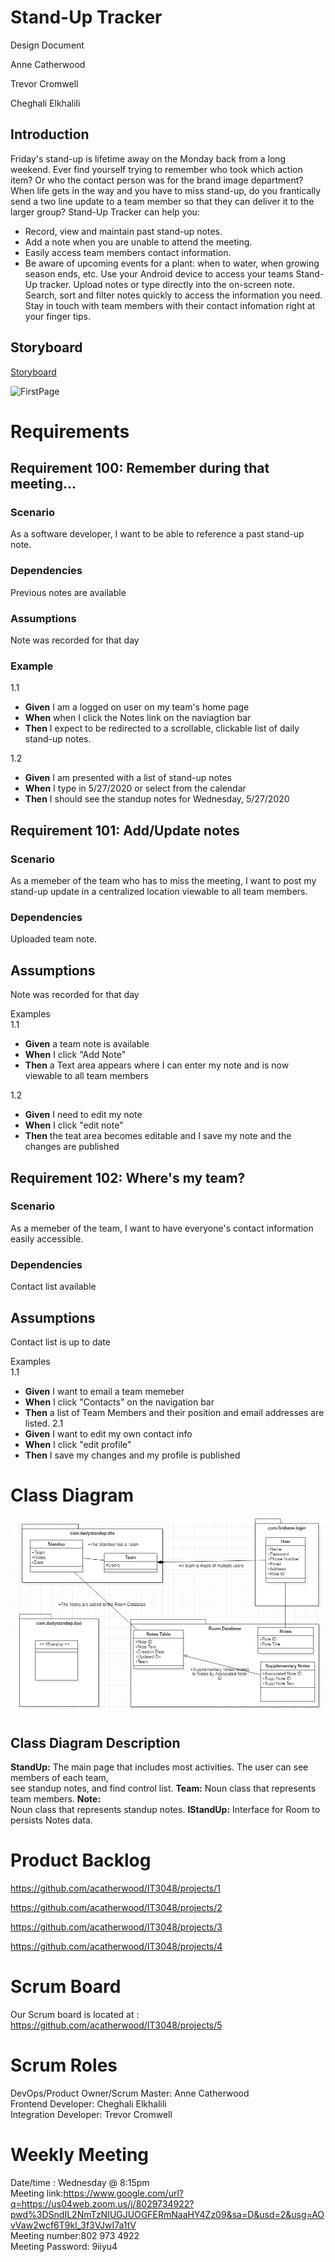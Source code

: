 # Stand-Up Tracker

Design Document

Anne Catherwood

Trevor Cromwell

Cheghali Elkhalili

## Introduction  

Friday's stand-up is lifetime away on the Monday back from a long weekend. Ever find yourself trying to remember who took which action item? Or who the contact person was for the brand image department? 
When life gets in the way and you have to miss stand-up, do you frantically send a two line update to a team member so that they can deliver it to the larger group? Stand-Up Tracker can help you:
-	Record, view and maintain past stand-up notes.
-	Add a note when you are unable to attend the meeting.
-	Easily access team members contact information.
-	Be aware of upcoming events for a plant: when to water, when growing season ends, etc.
Use your Android device to access your teams Stand-Up tracker. Upload notes or type directly into the on-screen note. Search, sort and filter notes quickly to access the information you need. Stay in touch with team members with their contact infomation right at your finger tips. 


## Storyboard

[Storyboard](https://github.com/acatherwood/IT3048/blob/master/Group_Project_Storyboard.pptx)

![FirstPage](https://user-images.githubusercontent.com/65705891/83110000-6052df00-a090-11ea-9525-fdad4cce17c6.JPG)



# Requirements

## Requirement 100: Remember during that meeting...

### Scenario  

As a software developer, I want to be able to reference a past stand-up note.

### Dependencies  

Previous notes are available

### Assumptions

Note was recorded for that day


### Example  

1.1
-  **Given** I am a logged on user on my team's home page
-  **When** when I click the Notes link on the naviagtion bar  
-  **Then** I expect to be redirected to a scrollable, clickable list of daily stand-up notes.   

1.2
- **Given** I am presented with a list of stand-up notes  
- **When** I type in 5/27/2020 or select from the calendar  
- **Then** I should see the standup notes for Wednesday, 5/27/2020 


## Requirement 101: Add/Update notes

### Scenario

As a memeber of the team who has to miss the meeting, I want to post my stand-up update in a centralized location viewable to all team members. 

### Dependencies
Uploaded team note.

## Assumptions  

Note was recorded for that day 

Examples  
1.1 
- **Given** a team note is available 
- **When** I click "Add Note" 
- **Then**  a Text area appears where I can enter my note and is now viewable to all team members

1.2
- **Given** I need to edit my note
- **When**  I click "edit note" 
- **Then**  the teat area becomes editable and I save my note and the changes are published

## Requirement 102: Where's my team?

### Scenario

As a memeber of the team, I want to have everyone's contact information easily accessible.

### Dependencies
Contact list available

## Assumptions  

Contact list is up to date

Examples  
1.1  
- **Given** I want to email a team memeber
- **When**  I click "Contacts" on the navigation bar 
- **Then**  a list of Team Members and their position and email addresses are listed.
2.1
- **Given** I want to edit my own contact info
- **When**  I click "edit profile" 
- **Then**  I save my changes and my profile is published

# Class Diagram

![Class Diagram](https://github.com/acatherwood/IT3048/blob/master/IT3048C%20Class%20Diagram.png)

## Class Diagram Description  

**StandUp:**  The main page  that includes most activities. The user can see members of each  team,   
see standup notes, and find control list. **Team:**  Noun class that represents team members.  **Note:**      
Noun class that represents standup notes.  **IStandUp:**  Interface for Room to persists Notes data.

# Product Backlog

https://github.com/acatherwood/IT3048/projects/1

https://github.com/acatherwood/IT3048/projects/2

https://github.com/acatherwood/IT3048/projects/3

https://github.com/acatherwood/IT3048/projects/4

# Scrum Board

Our Scrum board is located at : https://github.com/acatherwood/IT3048/projects/5

# Scrum Roles

DevOps/Product Owner/Scrum Master: Anne Catherwood  
Frontend Developer: Cheghali Elkhalili  
Integration Developer: Trevor Cromwell


# Weekly Meeting

Date/time : Wednesday @ 8:15pm  
Meeting link:https://www.google.com/url?q=https://us04web.zoom.us/j/8029734922?pwd%3DSndIL2NmTzNIUGJUOGFERmNaaHY4Zz09&sa=D&usd=2&usg=AOvVaw2wcf6T9kl_3f3VJwI7a1tV   
Meeting number:802 973 4922   
Meeting Password: 9iiyu4    

